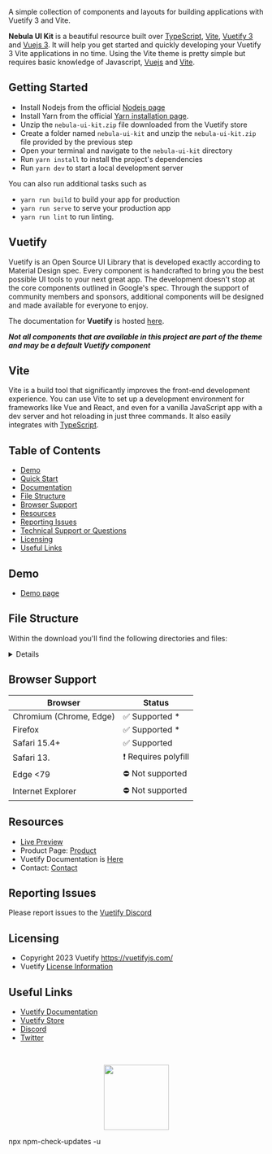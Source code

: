 
A simple collection of components and layouts for building applications with Vuetify 3 and Vite.

**Nebula UI Kit** is a beautiful resource built over [TypeScript](https://www.typescriptlang.org/), [Vite](https://vitejs.dev/guide/), [Vuetify 3](https://vuetifyjs.com/) and [Vuejs 3](https://vuejs.org/). It will help you get started and quickly developing your Vuetify 3 Vite applications in no time. Using the Vite theme is pretty simple but requires basic knowledge of Javascript, [Vuejs](https://vuejs.org) and [Vite](https://vitejs.dev/guide/).

## Getting Started

- Install Nodejs from the official [Nodejs page](https://nodejs.org/en/)
- Install Yarn from the official [Yarn installation page](https://classic.yarnpkg.com/en/docs/install/#windows-stable).
- Unzip the `nebula-ui-kit.zip` file downloaded from the Vuetify store
- Create a folder named `nebula-ui-kit` and unzip the `nebula-ui-kit.zip` file provided by the previous step
- Open your terminal and navigate to the `nebula-ui-kit` directory
- Run `yarn install` to install the project's dependencies
- Run `yarn dev` to start a local development server

You can also run additional tasks such as

- `yarn run build` to build your app for production
- `yarn run serve` to serve your production app
- `yarn run lint` to run linting.

## Vuetify

Vuetify is an Open Source UI Library that is developed exactly according to Material Design spec. Every component is handcrafted to bring you the best possible UI tools to your next great app. The development doesn't stop at the core components outlined in Google's spec. Through the support of community members and sponsors, additional components will be designed and made available for everyone to enjoy.

The documentation for **Vuetify** is hosted [here](https://vuetifyjs.com/).

***Not all components that are available in this project are part of the theme and may be a default Vuetify component***

## Vite

Vite is a build tool that significantly improves the front-end development experience. You can use Vite to set up a development environment for frameworks like Vue and React, and even for a vanilla JavaScript app with a dev server and hot reloading in just three commands. It also easily integrates with [TypeScript](https://vitejs.dev/guide/features.html#typescript).

## Table of Contents

- [Demo](#demo)
- [Quick Start](#quick-start)
- [Documentation](#documentation)
- [File Structure](#file-structure)
- [Browser Support](#browser-support)
- [Resources](#resources)
- [Reporting Issues](#reporting-issues)
- [Technical Support or Questions](#technical-support-or-questions)
- [Licensing](#licensing)
- [Useful Links](#useful-links)

## Demo

- [Demo page](https://store.vuetifyjs.com/products/nebula-ui-kit/preview)

## File Structure

Within the download you'll find the following directories and files:

<details>

```txt

```

</details>

## Browser Support

| Browser | Status |
| - | - |
| Chromium (Chrome, Edge) | ✅ Supported * |
| Firefox | ✅ Supported * |
| Safari 15.4+ | ✅ Supported |
| Safari 13. | ❗ Requires polyfill |
| Edge <79 | ⛔ Not supported |
| Internet Explorer | ⛔ Not supported |

## Resources

- [Live Preview](https://theme-vite-free.vercel.app/)
- Product Page: [Product](https://store.vuetifyjs.com/products/nebula-ui-kit)
- Vuetify Documentation is [Here](https://vuetifyjs.com/)
- Contact: [Contact](mailto:support@vuetifyjs.com)

## Reporting Issues

Please report issues to the [Vuetify Discord](https://community.vuetifyjs.com)

## Licensing

- Copyright 2023 Vuetify <https://vuetifyjs.com/>
- Vuetify [License Information](https://github.com/vuetifyjs/vuetify/blob/master/LICENSE.md)

## Useful Links

- [Vuetify Documentation](https://vuetifyjs.com/)
- [Vuetify Store](https://store.vuetifyjs.com/)
- [Discord](https://community.vuetifyjs.com)
- [Twitter](https://twitter.com/vuetifyjs)

<br>

<p align="center">
  <img src="https://cdn.vuetifyjs.com/docs/images/logos/v.png" height="128">
</p>
npx npm-check-updates -u